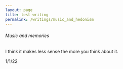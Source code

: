 ```yaml
---
layout: page
title: test writing
permalink: /writings/music_and_hedonism
---
```


###### Music and memories

I think it makes less sense the more you think about it.






1/1/22